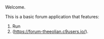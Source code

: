 Welcome.

This is a basic forum application that features:

1. Run 
2. (https://forum-theeolian.c9users.io/).

